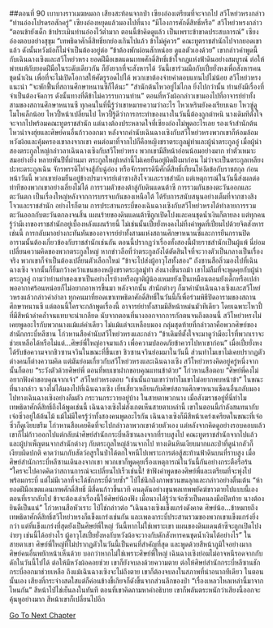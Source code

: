 ##ตอนที่ 90 เบาบางราวเมฆหมอก เสียงสะท้อนจากป่า
เซียงอ๋องเตรียมที่จะจากไป
สวีโหย่วหรงกล่าว “ท่านอ๋องโปรดรอสักครู่”
เซียงอ๋องหยุดแล้วมองไปที่นาง “มีโองการศักดิ์สิทธิ์หรือ”
สวีโหย่วหรงกล่าว “ตอนข้ายังเด็ก ข้าประเมินท่านอ๋องไว้ต่ำมาก ตอนนี้ข้าคิดดูแล้ว เป็นเพราะข้าขาดประสบการณ์”
เซียงอ๋องตอบอย่างสุขุม “เทพธิดาศักดิ์สิทธิ์ยกย่องเกินไปแล้ว ข้าไม่คู่ควร”
คณะทูตราชสำนักไปจากยอดเขาแล้ว ดังนั้นหวังผ้อก็ไม่จำเป็นต้องอยู่ต่อ
“ข้าต้องพักผ่อนสักหน่อย ดูแลตัวเองด้วย”
เขากล่าวคำพูดนี้กับเฉินฉางเซิงและสวีโหย่วหรง
ยอดฝีมือเขตแดนเทพศักดิ์สิทธิ์เข้าใจกฎแห่งฟ้าดินอย่างสมบูรณ์ ต่อให้พ่ายแพ้กับยอดฝีมือในระดับเดียวกัน ก็ยังยากที่จะสังหารได้
วันนี้เขาร่วมมือกับเปี๋ยยั่งหงเพื่อสังหารคนชุดน้ำเงิน เพื่อที่จะไม่เปิดโอกาสให้ศัตรูรอดไปได้ พวกเขาต้องจ่ายค่าตอบแทนไปไม่น้อย
สวีโหย่วหรงแนะนำ “จะพักฟื้นที่สถานศึกษาหนานซีก็ได้นะ”
“สำนักต้นไหวอยู่ไม่ไกล ยิ่งไปกว่านั้น ท่านยังมีเรื่องที่จำเป็นต้องจัดการ ดังนั้นทางที่ดีข้าไม่ควรรบกวนท่าน”
ตอนที่หวังผ้อกล่าวเขามองไปที่อาจารย์ย่าทั้งสามของสถานศึกษาหนานซี
ทุกคนในที่นี้รู้ว่าเขาหมายความว่าอะไร ไหวเหรินยังคงเรียบเฉย ไหวซู่ดูโมโหเล็กน้อย ไหวปี้หน้าเปลี่ยนไป
ไหวปี้รู้ดีว่าการกระทำของนางในวันนี้ต้องถูกตำหนิ นางเดิมทีตั้งใจจะจากไปพร้อมคณะทูตราชสำนัก แต่นางต้องประหลาดใจที่เซียงอ๋องไม่พูดอะไรเลย
รองเจ้าสำนักต้นไหวนำจงฮุ่ยและศิษย์คนอื่นก้าวออกมา หลังจากคำนับเฉินฉางเซิงกับสวีโหย่วหรงพวกเขาก็ห้อมล้อมหวังผ้อและคุ้มครองเขาลงจากเขา
คนต่อมาที่จากไปก็คือหญิงชราตระกูลมู่ท่าและผู้นำตระกูลอู๋
เมื่อผู้นำสองตระกูลใหญ่กล่าวลาเฉินฉางเซิงกับสวีโหย่วหรง พวกเขามีสีหน้าอ่อนน้อมอย่างมาก ทำตัวเหมาะสมอย่างยิ่ง
หลายพันปีที่ผ่านมา ตระกูลใหญ่เหล่านี้ไม่เคยยืนอยู่ผิดฝั่งมาก่อน
ไม่ว่าจะเป็นตระกูลเหลียงปะทะตระกูลเฉิน จักรพรรดิไท่จงสู้กับฉู่อ๋อง หรือจักรพรรดินีศักดิ์สิทธิ์เทียนไห่งัดข้อกับราชสกุล
ก่อนหน้าวันนี้ พวกเขาย่อมยืนอยู่ข้างปรมาจารย์เต๋าซางสิงโจวและราชสำนัก แต่เหตุการณ์ในวันนี้ส่งผลต่อท่าทีของพวกเขาอย่างเลี่ยงไม่ได้
การรวมตัวของต้าลู่กับดินแดนต้าซี การรวมกันของตะวันออกและตะวันตก เป็นเรื่องใหญ่หลังจากการบรรจบกันของเหนือใต้ ได้รับการสนับสนุนอย่างเต็มที่จากซางสิงโจวและราชสำนัก
อย่างไรก็ตาม การประสานกระบี่ของเฉินฉางเซิงกับสวีโหย่วหรงได้ทำลายการรวมตะวันออกกับตะวันตกลงจนสิ้น
แผนร้ายของดินแดนต้าซีถูกเปิดโปงและคนชุดน้ำเงินก็ตายลง แต่ทุกคนรู้ว่ามีเงาของราชสำนักอยู่เบื้องหลังแผนร้ายนี้
ไม่เช่นนั้นเปี๋ยยั่งหงคงไม่ทิ้งคำพูดที่เปี่ยมไปด้วยจิตสังหารเช่นนี้
การกลับมาอย่างกะทันหันของอาจารย์ย่าทั้งสามแห่งสถานศึกษาหนานซีและการยืนกรานปิดอารามนั้นต้องเกี่ยวข้องกับราชสำนักเช่นกัน
ตอนนี้ปรากฏว่าเรื่องทั้งสองนี้ฝ่ายราชสำนักเป็นผู้แพ้
นี่ย่อมเปลี่ยนความคิดของพวกตระกูลใหญ่
หากข่าวลือที่ว่าตระกูลถังได้ตัดสินใจที่จะวางตัวเป็นกลางเป็นเรื่องจริง พวกเขาก็จำเป็นต้องเปลี่ยนตัวเลือกใหม่
“ข้าจะไปส่งผู้อาวุโสทั้งสอง”
ถังซานสือลิ่วมองไปที่เฉินฉางเซิง จากนั้นก็ยิ้มกว้างคว้าแขนของหญิงชราตระกูลมู่ท่า ส่งนางขึ้นรถม้า เขาไม่ลืมที่จะพูดคุยกับผู้นำตระกูลอู๋ ถามว่าท่านย่าของเขาเป็นอย่างไรบ้างหรือญาติผู้น้องเหมยยังเป็นเหมือนตอนยังเด็กหรือเปล่า พออากาศร้อนหน่อยก็ไม่อยากอาหารขึ้นมา
หลังจากนั้น สำนักต่างๆ ก็มาคำนับเฉินฉางเซิงและสวีโหย่วหรงแล้วกล่าวคำอำลา
ทุกคนมาที่ยอดเขาเทพธิดาศักดิ์สิทธิ์ในวันนี้ก็เพื่อร่วมพิธีปิดอารามของสถานศึกษาหนานซี แต่ตอนนี้ใครจะกล้าพูดเรื่องนี้
อาจารย์ย่าทั้งสามมีสีหน้าหม่นมัวทีเดียว โดยเฉพาะไหวปี้ที่มีสีหน้าดำคล้ำจนแทบจะน่าเกลียด
นับจากตอนที่นางออกจากการกักตนจนถึงตอนนี้ สวีโหย่วหรงไม่เคยพูดอะไรกับพวกนางแม้แต่คำเดียว ไม่แม้แต่จะเหลือบมอง
กลุ่มสุดท้ายที่กล่าวลาคือพวกศิษย์ของสำนักกระบี่หลีซาน โก่วหานสือคำนับสวีโหย่วหรงและกล่าว “ข้าเดิมทีตั้งใจจะมาดูว่ามีอะไรที่พวกเราจะช่วยเหลือได้หรือไม่แต่...ศิษย์พี่ใหญ่อาจมาแล้ว เพื่อความปลอดภัยข้าควรไปหาเขาก่อน”
เมื่อเปี๋ยยั่งหงได้รับข้อความจากชิวซานจวินในขณะที่ขึ้นเขา ชิวซานจวินย่อมมาในวันนี้
ส่วนทำไมเขาไม่เคยปรากฏตัว ต่างคนก็ต่างความคิด แต่มันย่อมเกี่ยวกับสวีโหย่วหรงและเฉินฉางเซิง
สวีโหย่วหรงคิดอยู่ครู่หนึ่งจากนั้นก็ตอบ “ระวังตัวด้วยศิษย์พี่ ตอนที่พบเขาฝากขอบคุณแทนข้าด้วย”
โก่วหานสือตอบ “ศิษย์พี่คงไม่อยากฟังคำขอบคุณจากเจ้า”
สวีโหย่วหรงตอบ “เช่นนั้นถามเขาว่าทำไมเขาไม่อยากพบหน้าข้า”
ในขณะที่นางกล่าว นางไม่ได้มองไปที่เฉินฉางเซิง
เยี่ยเสี่ยวเหลียนกับศิษย์สถานศึกษาหนานซีคนอื่นกลับมองไปทางเฉินฉางเซิงอย่างลืมตัว กระวนกระวายอยู่บ้าง
ในสายตาพวกนาง เมื่อสังฆราชอยู่ที่นี่ทำไมเทพธิดาศักดิ์สิทธิ์ถึงได้พูดเช่นนี้
เฉินฉางเซิงไม่สังเกตเห็นสายตาเหล่านี้ เขาในตอนนี้กำลังสนทนากับเจ๋อซิ่วอยู่ใต้ต้นไม้
แม้ไม่มีใครรู้ว่าทั้งสองคนพูดอะไรกัน เฉินฉางเซิงก็มีสีหน้าเคร่งเครียดในขณะที่เจ๋อซิ่วก็ดูเงียบขรึม
โก่วหานสือเคยคิดที่จะไปกล่าวลาพวกเขาด้วยตัวเอง แต่หลังจากคิดดูอย่างรอบคอบแล้ว เขาก็ไม่ก้าวออกไปแต่กลับนำศิษย์สำนักกระบี่หลีซานลงจากที่ราบสูงไป
คณะทูตราชสำนักจากไปแล้วและผู้บำเพ็ญตนจากสำนักต่างๆ กับตระกูลใหญ่ล้วนจากไป ทางเดินหินเงียบมากและป่าที่ดูน่ากลัวก็เงียบผิดปกติ คาดว่านกกับสัตว์อสูรในป่าได้ตกใจหนีไปเพราะการต่อสู้สะท้านฟ้าดินบนที่ราบสูง
เมื่อศิษย์สำนักกระบี่หลีซานเดินลงจากเขา พวกเขาก็พูดคุยเรื่องเหตุการณ์ในวันนี้กันอย่างกระตือรือร้น
“ใครจะไปคาดคิดว่าสถานการณ์จะเปลี่ยนไปเร็วเช่นนี้! ข้าฟังคำพูดของศิษย์พี่และเตรียมที่จะพุ่งไปพร้อมกระบี่ แต่ไม่มีเวลาที่จะได้ชักกระบี่ด้วยซ้ำ”
ไป๋ไช่นึกถึงภาพชวนขนลุกและกล่าวอย่างตื่นเต้น “ห้ายอดฝีมือเขตแดนเทพศักดิ์สิทธิ์ มีสี่คนก้าวขึ้นเวที คนดุดันอย่างขุนพลเทพพยัคฆ์ขาวตายไปแบบนี้เอง ตอนที่เรากลับไป ข้าจะต้องเล่าเรื่องนี้ให้ศิษย์น้องฟัง เมื่อนางได้รู้ว่าเจ๋อซิ่วเป็นคนลงมือปิดท้าย นางต้องยินดีเป็นแน่”
โก่วหานสือหัวเราะ
ไป๋ไช่กล่าวต่อ “เฉินฉางเซิงแข็งแกร่งดังคาด ศิษย์น้อ...ข้าหมายถึงเทพธิดาศักดิ์สิทธิ์สวีโหย่วหรงก็แข็งแกร่งเช่นกัน และเพลงกระบี่ประสานรวมของพวกเขาแข็งแกร่งยิ่งกว่า แต่ที่แข็งแกร่งที่สุดยังเป็นศิษย์พี่ใหญ่ วันนี้หากไม่ใช่เพราะเขา แผนของดินแดนต้าซีจะถูกเปิดโปงง่ายๆ เช่นนี้ได้อย่างไร ผู้อาวุโสเปี๋ยยั่งหงกับหวังผ้อจะวางกับดักสังหารคนชุดน้ำเงินได้อย่างไร”
ในสายตาเขา ศิษย์พี่ใหญ่ที่ไม่ปรากฏตัวในวันนี้เป็นคนที่สำคัญที่สุด และพูดด้วยสีหน้าภูมิใจอย่างมาก
ศิษย์คนอื่นพยักหน้าเห็นด้วย บอกว่าหากไม่ใช่เพราะศิษย์พี่ใหญ่ เฉินฉางเซิงย่อมไม่อาจหนีรอดจากกับดักในวันนี้ไปได้ ต่อให้มีหวังผ้อคอยช่วย เขาก็ยังจบลงด้วยความตาย ต่อให้ศิษย์สำนักกระบี่หลีซานชักกระบี่ออกมาช่วยเหลือ ถึงแม้เฉินฉางเซิงจะไม่ถึงตาย เขาก็ต้องจบลงในสภาพที่น่าอนาถทีเดียว
ในตอนนั้นเอง เสียงที่กระจ่างสดใสแต่ก็ค่อนข้างขี้เกียจก็ดังขึ้นจากส่วนลึกของป่า
“เรื่องเหลวไหลเหล่านี้มาจากไหนกัน”
สีหน้าไป๋ไช่เย็นลงในทันที ตอนที่เขาคิดถามหาคำอธิบาย เขาก็พลันตระหนักว่าเสียงนี้ออกจะคุ้นหูอย่างมาก สีหน้าเขาก็เปลี่ยนไปอีก


[Go To Next Chapter]( ./917.md)